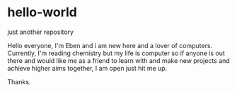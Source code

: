 # hello-world
just another repository


Hello everyone, I'm Eben and i am new here and a lover of computers. Currently, I'm reading chemistry but my life is computer so if anyone is out there and would like me as a friend to learn with and make new projects and achieve higher aims together, I am open just hit me up.

Thanks.
